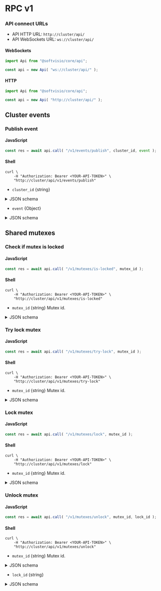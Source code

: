 # RPC v1

### API connect URLs

- API HTTP URL: `http://cluster/api/`
- API WebSockets URL: `ws://cluster/api/`

<!-- tabs:start -->

#### **WebSockets**

```javascript
import Api from "@softvisio/core/api";

const api = new Api( "ws://cluster/api/" );
```

#### **HTTP**

```javascript
import Api from "@softvisio/core/api";

const api = new Api( "http://cluster/api/" );
```

<!-- tabs:end -->

## Cluster events

### Publish event

<!-- tabs:start -->

#### **JavaScript**

```javascript
const res = await api.call( "/v1/events/publish", cluster_id, event );
```

#### **Shell**

```shell
curl \
    -H "Authorization: Bearer <YOUR-API-TOKEN>" \
    "http://cluster/api/v1/events/publish"
```

<!-- tabs:end -->

- `cluster_id` {string}

<details>
    <summary>JSON schema</summary>

```json
{
    "type": "string"
}
```

</details>

- `event` {Object}

<details>
    <summary>JSON schema</summary>

```json
{
    "type": "object",
    "properties": {
        "name": {
            "type": "string"
        },
        "users": {
            "type": ["null", "string", "array"]
        },
        "data": {
            "type": "string"
        }
    },
    "additionalProperties": false,
    "required": ["name"]
}
```

</details>

## Shared mutexes

### Check if mutex is locked

<!-- tabs:start -->

#### **JavaScript**

```javascript
const res = await api.call( "/v1/mutexes/is-locked", mutex_id );
```

#### **Shell**

```shell
curl \
    -H "Authorization: Bearer <YOUR-API-TOKEN>" \
    "http://cluster/api/v1/mutexes/is-locked"
```

<!-- tabs:end -->

- `mutex_id` {string} Mutex id.

<details>
    <summary>JSON schema</summary>

```json
{
    "type": "string"
}
```

</details>

### Try lock mutex

<!-- tabs:start -->

#### **JavaScript**

```javascript
const res = await api.call( "/v1/mutexes/try-lock", mutex_id );
```

#### **Shell**

```shell
curl \
    -H "Authorization: Bearer <YOUR-API-TOKEN>" \
    "http://cluster/api/v1/mutexes/try-lock"
```

<!-- tabs:end -->

- `mutex_id` {string} Mutex id.

<details>
    <summary>JSON schema</summary>

```json
{
    "type": "string"
}
```

</details>

### Lock mutex

<!-- tabs:start -->

#### **JavaScript**

```javascript
const res = await api.call( "/v1/mutexes/lock", mutex_id );
```

#### **Shell**

```shell
curl \
    -H "Authorization: Bearer <YOUR-API-TOKEN>" \
    "http://cluster/api/v1/mutexes/lock"
```

<!-- tabs:end -->

- `mutex_id` {string} Mutex id.

<details>
    <summary>JSON schema</summary>

```json
{
    "type": "string"
}
```

</details>

### Unlock mutex

<!-- tabs:start -->

#### **JavaScript**

```javascript
const res = await api.call( "/v1/mutexes/unlock", mutex_id, lock_id );
```

#### **Shell**

```shell
curl \
    -H "Authorization: Bearer <YOUR-API-TOKEN>" \
    "http://cluster/api/v1/mutexes/unlock"
```

<!-- tabs:end -->

- `mutex_id` {string} Mutex id.

<details>
    <summary>JSON schema</summary>

```json
{
    "type": "string"
}
```

</details>

- `lock_id` {string}

<details>
    <summary>JSON schema</summary>

```json
{
    "type": "string",
    "format": "uuid"
}
```

</details>
